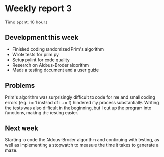 # Weekly report 3

Time spent: 16 hours

## Development this week

- Finished coding randomized Prim's algorithm
- Wrote tests for prim.py
- Setup pylint for code quality
- Research on Aldous-Broder algorithm
- Made a testing document and a user guide

## Problems

Prim's algorithm was surprisingly difficult to code for me and small coding errors (e.g. i = 1 instead of i += 1) hindered my process substantially.
Writing the tests was also difficult in the beginning, but I cut up the program into functions, making the testing easier.

## Next week

Starting to code the Aldous-Broder algorithm and continuing with testing, as well as implementing a stopwatch to measure the time it takes to generate a maze.
